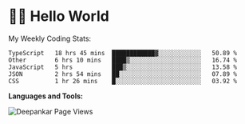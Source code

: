 # 👋🏽 Hello World 

<!--![Deepankar's github stats](https://github-readme-stats.vercel.app/api?username=Deep-Codes&count_private=true&show_icons=true&theme=radical)-->
My Weekly Coding Stats:

<!--START_SECTION:waka-->
```text
TypeScript   18 hrs 45 mins  ████████████▓░░░░░░░░░░░░   50.89 % 
Other        6 hrs 10 mins   ████▒░░░░░░░░░░░░░░░░░░░░   16.74 % 
JavaScript   5 hrs           ███▒░░░░░░░░░░░░░░░░░░░░░   13.58 % 
JSON         2 hrs 54 mins   ██░░░░░░░░░░░░░░░░░░░░░░░   07.89 % 
CSS          1 hr 26 mins    █░░░░░░░░░░░░░░░░░░░░░░░░   03.92 % 
```
<!--END_SECTION:waka-->

**Languages and Tools:**



<p align="left"> <img src="https://komarev.com/ghpvc/?username=Deep-Codes&label=Views&color=blue&style=plastic" alt="Deepankar Page Views" /> </p>
